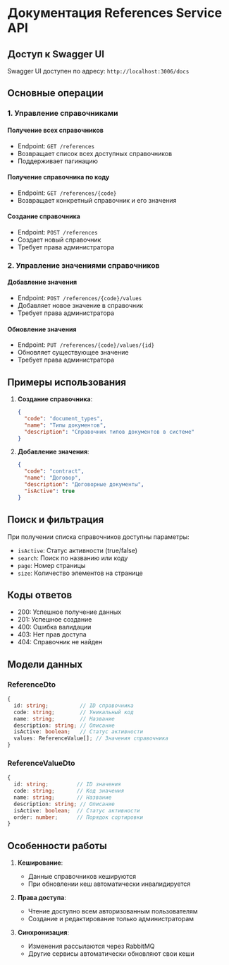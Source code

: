 # Документация References Service API

## Доступ к Swagger UI

Swagger UI доступен по адресу: `http://localhost:3006/docs`

## Основные операции

### 1. Управление справочниками

#### Получение всех справочников
- Endpoint: `GET /references`
- Возвращает список всех доступных справочников
- Поддерживает пагинацию

#### Получение справочника по коду
- Endpoint: `GET /references/{code}`
- Возвращает конкретный справочник и его значения

#### Создание справочника
- Endpoint: `POST /references`
- Создает новый справочник
- Требует права администратора

### 2. Управление значениями справочников

#### Добавление значения
- Endpoint: `POST /references/{code}/values`
- Добавляет новое значение в справочник
- Требует права администратора

#### Обновление значения
- Endpoint: `PUT /references/{code}/values/{id}`
- Обновляет существующее значение
- Требует права администратора

## Примеры использования

1. **Создание справочника**:
   ```json
   {
     "code": "document_types",
     "name": "Типы документов",
     "description": "Справочник типов документов в системе"
   }
   ```

2. **Добавление значения**:
   ```json
   {
     "code": "contract",
     "name": "Договор",
     "description": "Договорные документы",
     "isActive": true
   }
   ```

## Поиск и фильтрация

При получении списка справочников доступны параметры:
- `isActive`: Статус активности (true/false)
- `search`: Поиск по названию или коду
- `page`: Номер страницы
- `size`: Количество элементов на странице

## Коды ответов

- 200: Успешное получение данных
- 201: Успешное создание
- 400: Ошибка валидации
- 403: Нет прав доступа
- 404: Справочник не найден

## Модели данных

### ReferenceDto
```typescript
{
  id: string;          // ID справочника
  code: string;        // Уникальный код
  name: string;        // Название
  description: string; // Описание
  isActive: boolean;   // Статус активности
  values: ReferenceValue[]; // Значения справочника
}
```

### ReferenceValueDto
```typescript
{
  id: string;         // ID значения
  code: string;       // Код значения
  name: string;       // Название
  description: string; // Описание
  isActive: boolean;  // Статус активности
  order: number;      // Порядок сортировки
}
```

## Особенности работы

1. **Кеширование**:
   - Данные справочников кешируются
   - При обновлении кеш автоматически инвалидируется

2. **Права доступа**:
   - Чтение доступно всем авторизованным пользователям
   - Создание и редактирование только администраторам

3. **Синхронизация**:
   - Изменения рассылаются через RabbitMQ
   - Другие сервисы автоматически обновляют свои кеши